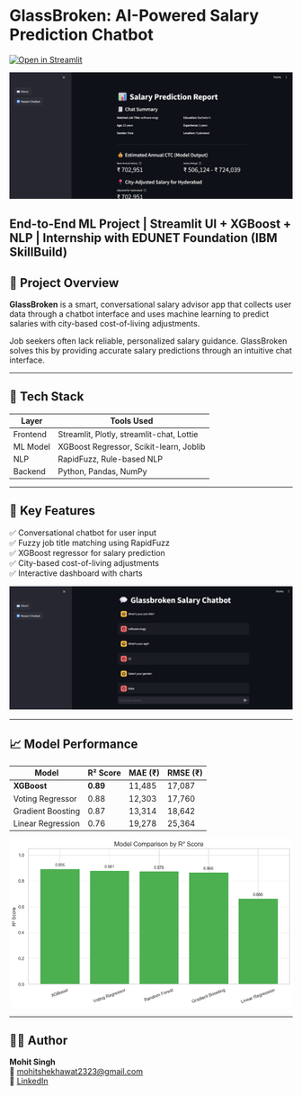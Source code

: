 # GlassBroken: AI-Powered Salary Prediction Chatbot

[![Open in Streamlit](https://static.streamlit.io/badges/streamlit_badge_black.svg)](https://glassbroken.streamlit.app/)


![GlassBroken Banner](assets/dashboard.png)

## End-to-End ML Project | Streamlit UI + XGBoost + NLP | Internship with EDUNET Foundation (IBM SkillBuild)

## 🧠 Project Overview

**GlassBroken** is a smart, conversational salary advisor app that collects user data through a chatbot interface and uses machine learning to predict salaries with city-based cost-of-living adjustments.

Job seekers often lack reliable, personalized salary guidance. GlassBroken solves this by providing accurate salary predictions through an intuitive chat interface.

---

## 🧰 Tech Stack

| Layer    | Tools Used                              |
|----------|-----------------------------------------|
| Frontend | Streamlit, Plotly, streamlit-chat, Lottie |
| ML Model | XGBoost Regressor, Scikit-learn, Joblib |
| NLP      | RapidFuzz, Rule-based NLP              |
| Backend  | Python, Pandas, NumPy                  |

---

## 🔑 Key Features

✅ Conversational chatbot for user input  
✅ Fuzzy job title matching using RapidFuzz  
✅ XGBoost regressor for salary prediction  
✅ City-based cost-of-living adjustments  
✅ Interactive dashboard with charts

![Chatbot Interaction](assets/chatbot.png)

---

## 📈 Model Performance

| Model            | R² Score | MAE (₹) | RMSE (₹) |
|------------------|----------|---------|----------|
| **XGBoost**      | **0.89** | 11,485  | 17,087   |
| Voting Regressor | 0.88     | 12,303  | 17,760   |
| Gradient Boosting| 0.87     | 13,314  | 18,642   |
| Linear Regression| 0.76     | 19,278  | 25,364   |

![Dashboard Screenshot](assets/models.png)

---

## 👨‍💻 Author

**Mohit Singh**  
📧 mohitshekhawat2323@gmail.com  
🔗 [LinkedIn](https://www.linkedin.com/in/mohit-singh-a64848258/)
